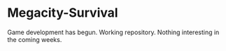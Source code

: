 # Megacity-Survival
Game development has begun. Working repository. Nothing interesting in the coming weeks.
